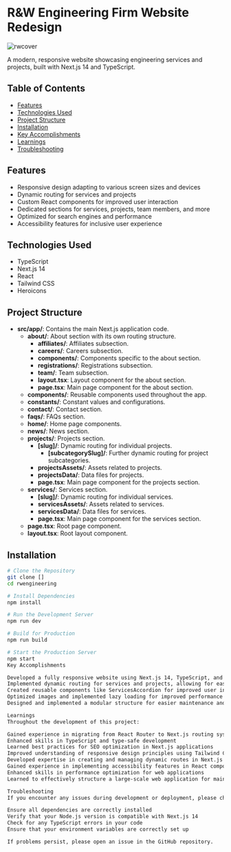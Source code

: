# R&W Engineering Firm Website Redesign
![rwcover](https://github.com/travisburns/engineeringsite/assets/41456635/200dd038-dbdd-4d02-8f24-00d0b771b533)

A modern, responsive website showcasing engineering services and projects, built with Next.js 14 and TypeScript.

## Table of Contents
- [Features](#features)
- [Technologies Used](#technologies-used)
- [Project Structure](#project-structure)
- [Installation](#installation)
- [Key Accomplishments](#key-accomplishments)
- [Learnings](#learnings)
- [Troubleshooting](#troubleshooting)

## Features

- Responsive design adapting to various screen sizes and devices
- Dynamic routing for services and projects
- Custom React components for improved user interaction
- Dedicated sections for services, projects, team members, and more
- Optimized for search engines and performance
- Accessibility features for inclusive user experience

## Technologies Used

- TypeScript
- Next.js 14
- React
- Tailwind CSS
- Heroicons

## Project Structure

* **src/app/**: Contains the main Next.js application code.
  * **about/**: About section with its own routing structure.
    * **affiliates/**: Affiliates subsection.
    * **careers/**: Careers subsection.
    * **components/**: Components specific to the about section.
    * **registrations/**: Registrations subsection.
    * **team/**: Team subsection.
    * **layout.tsx**: Layout component for the about section.
    * **page.tsx**: Main page component for the about section.
  * **components/**: Reusable components used throughout the app.
  * **constants/**: Constant values and configurations.
  * **contact/**: Contact section.
  * **faqs/**: FAQs section.
  * **home/**: Home page components.
  * **news/**: News section.
  * **projects/**: Projects section.
    * **[slug]/**: Dynamic routing for individual projects.
      * **[subcategorySlug]/**: Further dynamic routing for project subcategories.
    * **projectsAssets/**: Assets related to projects.
    * **projectsData/**: Data files for projects.
    * **page.tsx**: Main page component for the projects section.
  * **services/**: Services section.
    * **[slug]/**: Dynamic routing for individual services.
    * **servicesAssets/**: Assets related to services.
    * **servicesData/**: Data files for services.
    * **page.tsx**: Main page component for the services section.
  * **page.tsx**: Root page component.
  * **layout.tsx**: Root layout component.

## Installation

```bash
# Clone the Repository
git clone []
cd rwengineering

# Install Dependencies
npm install

# Run the Development Server
npm run dev

# Build for Production
npm run build

# Start the Production Server
npm start
Key Accomplishments

Developed a fully responsive website using Next.js 14, TypeScript, and Tailwind CSS
Implemented dynamic routing for services and projects, allowing for easy content management
Created reusable components like ServicesAccordion for improved user interaction
Optimized images and implemented lazy loading for improved performance
Designed and implemented a modular structure for easier maintenance and future scalability

Learnings
Throughout the development of this project:

Gained experience in migrating from React Router to Next.js routing system
Enhanced skills in TypeScript and type-safe development
Learned best practices for SEO optimization in Next.js applications
Improved understanding of responsive design principles using Tailwind CSS
Developed expertise in creating and managing dynamic routes in Next.js
Gained experience in implementing accessibility features in React components
Enhanced skills in performance optimization for web applications
Learned to effectively structure a large-scale web application for maintainability

Troubleshooting
If you encounter any issues during development or deployment, please check the following:

Ensure all dependencies are correctly installed
Verify that your Node.js version is compatible with Next.js 14
Check for any TypeScript errors in your code
Ensure that your environment variables are correctly set up

If problems persist, please open an issue in the GitHub repository.
